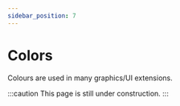 ```yaml
---
sidebar_position: 7
---
```

# Colors
Colours are used in many graphics/UI extensions.

:::caution
This page is still under construction.
:::
